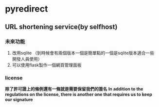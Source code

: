 # pyredirect
## URL shortening service(by selfhost)

### 未來功能
1. 改用sqlite （到時候會有兩個版本一個是簡單點的一個是sqlite版本適合一些開發人員使用）
2. 可以使用flask製作一個網頁管理面板


### license 
**除了許可證上的條例還有一條就是需要保留我們的簽名**
**In addition to the regulations on the license, there is another one that requires us to keep our signature**
